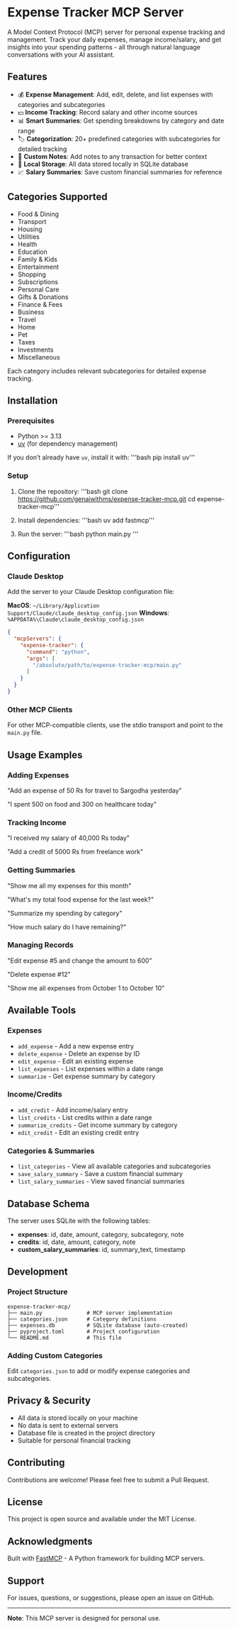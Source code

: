# Expense Tracker MCP Server

A Model Context Protocol (MCP) server for personal expense tracking and management. Track your daily expenses, manage income/salary, and get insights into your spending patterns - all through natural language conversations with your AI assistant.

## Features

- 💰 **Expense Management**: Add, edit, delete, and list expenses with categories and subcategories
- 💵 **Income Tracking**: Record salary and other income sources
- 📊 **Smart Summaries**: Get spending breakdowns by category and date range
- 🏷️ **Categorization**: 20+ predefined categories with subcategories for detailed tracking
- 📝 **Custom Notes**: Add notes to any transaction for better context
- 💾 **Local Storage**: All data stored locally in SQLite database
- 📈 **Salary Summaries**: Save custom financial summaries for reference

## Categories Supported

- Food & Dining
- Transport
- Housing
- Utilities
- Health
- Education
- Family & Kids
- Entertainment
- Shopping
- Subscriptions
- Personal Care
- Gifts & Donations
- Finance & Fees
- Business
- Travel
- Home
- Pet
- Taxes
- Investments
- Miscellaneous

Each category includes relevant subcategories for detailed expense tracking.

## Installation

### Prerequisites

- Python >= 3.13
- [uv](https://github.com/astral-sh/uv) (for dependency management)

If you don’t already have `uv`, install it with:
'''bash
pip install uv'''


### Setup

1. Clone the repository:
'''bash
git clone https://github.com/genaiwithms/expense-tracker-mcp.git
cd expense-tracker-mcp'''


2. Install dependencies:
'''bash
uv add fastmcp'''

3. Run the server:
'''bash
python main.py
'''

## Configuration

### Claude Desktop

Add the server to your Claude Desktop configuration file:

**MacOS**: `~/Library/Application Support/Claude/claude_desktop_config.json`
**Windows**: `%APPDATA%\Claude\claude_desktop_config.json`

```json
{
  "mcpServers": {
    "expense-tracker": {
      "command": "python",
      "args": [
        "/absolute/path/to/expense-tracker-mcp/main.py"
      ]
    }
  }
}
```

### Other MCP Clients

For other MCP-compatible clients, use the stdio transport and point to the `main.py` file.

## Usage Examples

### Adding Expenses

"Add an expense of 50 Rs for travel to Sargodha yesterday"

"I spent 500 on food and 300 on healthcare today"

### Tracking Income

"I received my salary of 40,000 Rs today"

"Add a credit of 5000 Rs from freelance work"

### Getting Summaries

"Show me all my expenses for this month"

"What's my total food expense for the last week?"

"Summarize my spending by category"

"How much salary do I have remaining?"

### Managing Records

"Edit expense #5 and change the amount to 600"

"Delete expense #12"

"Show me all expenses from October 1 to October 10"

## Available Tools

### Expenses
- `add_expense` - Add a new expense entry
- `delete_expense` - Delete an expense by ID
- `edit_expense` - Edit an existing expense
- `list_expenses` - List expenses within a date range
- `summarize` - Get expense summary by category

### Income/Credits
- `add_credit` - Add income/salary entry
- `list_credits` - List credits within a date range
- `summarize_credits` - Get income summary by category
- `edit_credit` - Edit an existing credit entry

### Categories & Summaries
- `list_categories` - View all available categories and subcategories
- `save_salary_summary` - Save a custom financial summary
- `list_salary_summaries` - View saved financial summaries

## Database Schema

The server uses SQLite with the following tables:

- **expenses**: id, date, amount, category, subcategory, note
- **credits**: id, date, amount, category, note
- **custom_salary_summaries**: id, summary_text, timestamp

## Development

### Project Structure

```
expense-tracker-mcp/
├── main.py              # MCP server implementation
├── categories.json      # Category definitions
├── expenses.db          # SQLite database (auto-created)
├── pyproject.toml       # Project configuration
└── README.md            # This file
```

### Adding Custom Categories

Edit `categories.json` to add or modify expense categories and subcategories.

## Privacy & Security

- All data is stored locally on your machine
- No data is sent to external servers
- Database file is created in the project directory
- Suitable for personal financial tracking

## Contributing

Contributions are welcome! Please feel free to submit a Pull Request.

## License

This project is open source and available under the MIT License.

## Acknowledgments

Built with [FastMCP](https://github.com/jlowin/fastmcp) - A Python framework for building MCP servers.

## Support

For issues, questions, or suggestions, please open an issue on GitHub.

---

**Note**: This MCP server is designed for personal use.
